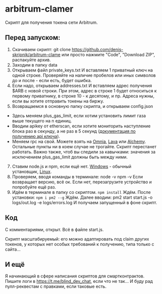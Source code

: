 # arbitrum-clamer
Скрипт для получения токена сети Arbitrum.

## Перед запуском:
1. Скачиваем скрипт:
git clone https://github.com/denis-skripnik/arbitrum-clame
или просто нажмите "Code", "Download ZIP", распакуйте архив.
2. Заходим в папку data
3. Открываем файл private_keys.txt
И вставляем 1 приватный ключ на одной строке. Проверяйте на наличие пробелов или иных символов до и после - если есть, будет ошибка.
4. Если надо, открываем addresses.txt
И вставляем адрес получения $ARB с новой строки.
При этом, адрес в строке 1 будет относиться к первому приватнику, в строке 10 - к десятому, и пр.
Адреса нужны, если вы хотите отправить токены на биржу.
6. Возвращаемся в основную папку скрипта, и открываем config.json
 - Здесь меняем plus_gas_limit, если хотим установить лимит газа выше текущего на n единиц.
 - Вводим apikey от etherscan, если хотите мониторить наступление блока раз в секунду, а не раз в 5 секунд ([документация по получению api ключа](https://docs.etherscan.io/getting-started/viewing-api-usage-statistics)).
 - Меняем rpc на свой. Можете взять на [Omnia](https://app.omniatech.io/dashboard), [Lava](https://gateway.lavanet.xyz/projects) или [Alchemy](https://dashboard.alchemy.com).
 Остальные пункты ни в коем случае не трогайте. Скрипт перестанет работать.
Важно также, чтоб вы следили за кавычками: значения за исключением plus_gas_limit должны быть между ними.
7. Ставим node.js и npm, если ещё нет. [Windows](https://nodejs.org/ru/download) - обычный установщик, [Linux](https://losst.pro/ustanovka-node-js-ubuntu-18-04).
8. Проверяем, вводя команды в терминале:
node -v
npm -v
Если возвращает версию, всё ок. Если нет, перезагрузите устройство и попробуйте ещё раз.
9. Идём в терминале в папку со скриптом.
``npm install``
Ждём.
После установки:
``npm i pm2 --g``
Ждём.
Далее вводим:
pm2 start start.js -o logs/out.log -e logs/errors.log
И получаем запущенный в фоне скрипт.

## Код
С комментариями, открыт. Всё в файле start.js.

Скрипт масштабируемый: его можно адаптировать под claim других токенов, у которых нет особых требований к получению, типа только с сайта...

## И ещё
Я начинающий в сфере написания скриптов для смартконтрактов. Пишите логи в https://t.me/blind_dev_chat, если что не так...
И буду рад пулл-реквестам с правками, если таковые есть.